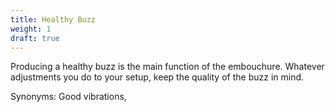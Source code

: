 ```yaml
---
title: Healthy Buzz
weight: 1
draft: true
---
```


Producing a healthy buzz is the main function of the embouchure. Whatever
adjustments you do to your setup, keep the quality of the buzz in mind.


Synonyms: Good vibrations,
